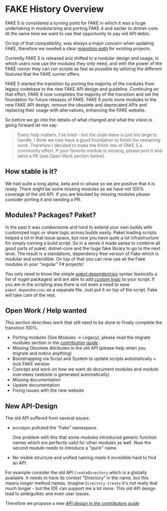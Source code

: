 # FAKE History Overview

FAKE 5 is considered a turning point for FAKE in which it was a huge undertaking in modularizing and 
porting FAKE 4 and earlier to dotnet-core. At the same time we want to use that opportunity to pay old API debts.

On top of that compatibility, was always a major concern when updating FAKE,
therefore we needed a clear [*migration path*](/guide/fake-migrate-to-fake-5.html) for existing projects.

Currently FAKE 5 is released and shifted to a modular design and usage, in which users now use the modules
they only need, and with the power of the FAKE runner they can run scripts as fast as possible by utilizing
the different features that the FAKE runner offers.

FAKE 5 started the transition by porting the majority of the modules from legacy codebase to the new FAKE API
design and guideline. Continuing on that effort, FAKE 6 now completes the majority of the transition and set the
foundation for future releases of FAKE. FAKE 6 ports more modules to the new FAKE API design, remove the obsolete
and deprecated APIs and replacing their usage with altervatives, enhancing the FAKE website.  


So before we go into the details of what changed and what the vision is going forward let me say:

> Every help matters. I've tried - but the code-base is just too large to handle.
> I think we now have a good foundation to finish the remaining work.
> Therefore I decided to make the finish line of FAKE 5 a community effort.
> If your favorite module is missing, please port it and send a PR (see Open Work section below).

## How stable is it?

We had quite a long alpha, beta and rc-phase so we are positive that it is ready.
There might be some missing modules as we have not 100% coverage of the old API.
If you are blocked by missing modules please consider porting it and sending a PR.

## Modules? Packages? Paket?

In the past it was cumbersome and hard to extend your own builds with customized logic or share logic across builds easily.
Paket loading scripts helped a lot in that issue space, but now you have quite a lot infrastructure for simply running a build script.
So in a sense it made sense to combine all good parts of paket, dotnet-core and the huge fake library to go to the next level. The result is a standalone, dependency free version of Fake which is modular and extendible. On top of that you can now use all the Fake modules in your "regular" F# projects!

You only need to know the simple [*paket.dependencies*](http://fsprojects.github.io/Paket/dependencies-file.html) syntax (basically a list of nuget packages) and are able to add [*custom logic*](/guide/fake-custom-modules.html) to your script.
If you are in the scripting area there is not even a need to save `paket.dependencies` as a separate file. Just put it on top of the script. Fake will take care of the rest.

## Open Work / Help wanted

This section describes work that still need to be done to finally complete the transition 100%.

* Porting modules (See Modules -> Legacy), please read the migrate modules section in the [*contribution guide*](/guide/contributing.html).
* Missing Obsolete Attributes in the old API (please help when you migrate and notice anything)
* Bootstrapping via Script and System to update scripts automatically + lock FAKE version
* Concept and work on how we want do document modules and module overviews (website is generated automatically)
* Missing documentation
* Update documentation
* Fixing issues with the new website

## New API-Design

The old API suffered from several issues:

* `AutoOpen` polluted the "Fake" namespace.

  One problem with this that some modules introduced generic function names which are perfectly valid for other modules as well. Now the second module needs to introduce a "quirk" name.

* No visible structure and unified naming made it incredible hard to find an API.

For example consider the old API `CreateDirectory` which is a globally available.
It needs to have its context "Directory" in the name, but this means longer method names.
Imagine `Directory.Create` it's not really that much longer - but the IDE can support me a lot more.
This old API design lead to ambiguities and even user issues.

Therefore we propose a new [*API design in the contributors guide*](/guide/contributing.html)
